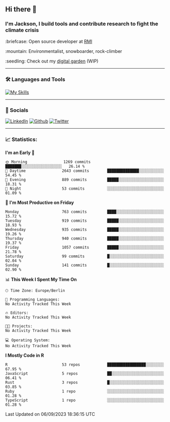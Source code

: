 ## Hi there :wave:
### I'm Jackson, I build tools and contribute research to fight the climate crisis
<p> :briefcase: Open source developer at <a href="https://rmi.org/" alt="RMI">RMI</a></p>
<p> :mountain: Environmentalist, snowboarder, rock-climber</p>
<p> :seedling: Check out my <a href="https://jdhoffa.github.io/" alt="digital garden">digital garden</a> (WIP) </p>

---

### :hammer_and_wrench: Languages and Tools

[![My Skills](https://skillicons.dev/icons?i=r,python,rust,js,html,css,postgresql,neovim,azure,docker,git&perline=6&theme=dark)](https://skillicons.dev)

---

### :iphone: Socials

[![LinkedIn](https://skillicons.dev/icons?i=linkedin&theme=dark)](https://www.linkedin.com/in/jackson-hoffart/) 
[![Github](https://skillicons.dev/icons?i=github&theme=dark)](https://github.com/jdhoffa) 
[![Twitter](https://skillicons.dev/icons?i=twitter&theme=dark)](https://twitter.com/jdhoffart) 

---

### :chart_with_upwards_trend: Statistics:

 
<!--START_SECTION:waka-->
**I'm an Early 🐤** 

```text
🌞 Morning                1269 commits        ███████░░░░░░░░░░░░░░░░░░   26.14 % 
🌆 Daytime                2643 commits        ██████████████░░░░░░░░░░░   54.45 % 
🌃 Evening                889 commits         █████░░░░░░░░░░░░░░░░░░░░   18.31 % 
🌙 Night                  53 commits          ░░░░░░░░░░░░░░░░░░░░░░░░░   01.09 % 
```
📅 **I'm Most Productive on Friday** 

```text
Monday                   763 commits         ████░░░░░░░░░░░░░░░░░░░░░   15.72 % 
Tuesday                  919 commits         █████░░░░░░░░░░░░░░░░░░░░   18.93 % 
Wednesday                935 commits         █████░░░░░░░░░░░░░░░░░░░░   19.26 % 
Thursday                 940 commits         █████░░░░░░░░░░░░░░░░░░░░   19.37 % 
Friday                   1057 commits        █████░░░░░░░░░░░░░░░░░░░░   21.78 % 
Saturday                 99 commits          █░░░░░░░░░░░░░░░░░░░░░░░░   02.04 % 
Sunday                   141 commits         █░░░░░░░░░░░░░░░░░░░░░░░░   02.90 % 
```


📊 **This Week I Spent My Time On** 

```text
🕑︎ Time Zone: Europe/Berlin

💬 Programming Languages: 
No Activity Tracked This Week

🔥 Editors: 
No Activity Tracked This Week

🐱‍💻 Projects: 
No Activity Tracked This Week

💻 Operating System: 
No Activity Tracked This Week
```

**I Mostly Code in R** 

```text
R                        53 repos            █████████████████░░░░░░░░   67.95 % 
JavaScript               5 repos             ██░░░░░░░░░░░░░░░░░░░░░░░   06.41 % 
Rust                     3 repos             █░░░░░░░░░░░░░░░░░░░░░░░░   03.85 % 
Ruby                     1 repo              ░░░░░░░░░░░░░░░░░░░░░░░░░   01.28 % 
TypeScript               1 repo              ░░░░░░░░░░░░░░░░░░░░░░░░░   01.28 % 
```




 Last Updated on 06/09/2023 18:36:15 UTC
<!--END_SECTION:waka-->
